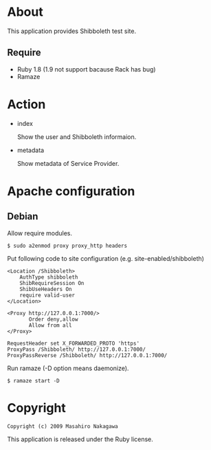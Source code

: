 # About

This application provides Shibboleth test site.

## Require

* Ruby 1.8 (1.9 not support bacause Rack has bug)
* Ramaze

# Action

* index

  Show the user and Shibboleth informaion.

* metadata

  Show metadata of Service Provider.

# Apache configuration

## Debian

  Allow require modules.

    $ sudo a2enmod proxy proxy_http headers

  Put following code to site configuration (e.g. site-enabled/shibboleth)

    <Location /Shibboleth>
        AuthType shibboleth
        ShibRequireSession On
        ShibUseHeaders On
        require valid-user
    </Location>

    <Proxy http://127.0.0.1:7000/>
           Order deny,allow
           Allow from all
    </Proxy>

    RequestHeader set X_FORWARDED_PROTO 'https'
    ProxyPass /Shibboleth/ http://127.0.0.1:7000/
    ProxyPassReverse /Shibboleth/ http://127.0.0.1:7000/

  Run ramaze (-D option means daemonize).

    $ ramaze start -D

# Copyright

    Copyright (c) 2009 Masahiro Nakagawa

This application is released under the Ruby license.
